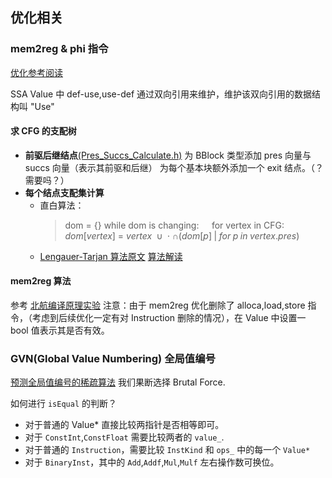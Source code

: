 ## 优化相关
### mem2reg & phi 指令
[优化参考阅读](https://buaa-se-compiling.github.io/miniSysY-tutorial/challenge/mem2reg/help.html)

SSA Value 中 def-use,use-def 通过双向引用来维护，维护该双向引用的数据结构叫 "Use"

#### 求 CFG 的支配树
* **前驱后继结点**[(Pres_Succs_Calculate.h)](../include/Pass/Pres_Succs_Calculate.h)
为 BBlock 类型添加 pres 向量与 succs 向量（表示其前驱和后继）
为每个基本块额外添加一个 exit 结点。（？需要吗？）
* **每个结点支配集计算**
  * 直白算法：
    > dom = {}
    while dom is changing:
    $\quad$for vertex in CFG:
    $\quad\quad$$dom[vertex]$ $=$ ${vertex}$ $\;\cup\;\cdot\cap(dom[p]\;|\;for\; p \;in\; vertex.pres)$
  * [Lengauer-Tarjan 算法原文](https://dl.acm.org/doi/pdf/10.1145/357062.357071)
  [算法解读](https://www.cnblogs.com/meowww/p/6475952.html)

#### mem2reg 算法
参考 [北航编译原理实验](https://buaa-se-compiling.github.io/miniSysY-tutorial/challenge/mem2reg/help.html)
注意：由于 mem2reg 优化删除了 alloca,load,store 指令，（考虑到后续优化一定有对 Instruction 删除的情况），在 Value 中设置一 bool 值表示其是否有效。

### GVN(Global Value Numbering) 全局值编号
[预测全局值编号的稀疏算法](https://dl.acm.org/doi/10.1145/543552.512536)
我们果断选择 Brutal Force.

如何进行 `isEqual` 的判断？
  * 对于普通的 Value* 直接比较两指针是否相等即可。
  * 对于 `ConstInt`,`ConstFloat` 需要比较两者的 `value_`.
  * 对于普通的 `Instruction`，需要比较 `InstKind` 和 `ops_` 中的每一个 `Value*`
  * 对于 `BinaryInst`，其中的 `Add`,`Addf`,`Mul`,`Mulf` 左右操作数可换位。

